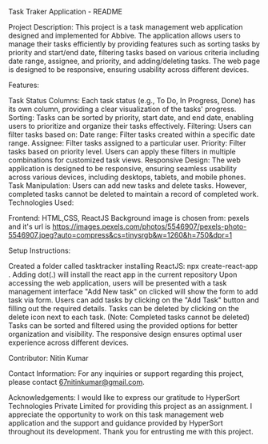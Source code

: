 Task Traker Application - README

Project Description:
This project is a task management web application designed and implemented for Abbive. The application allows users to manage their tasks efficiently by providing features such as sorting tasks by priority and start/end date, filtering tasks based on various criteria including date range, assignee, and priority, and adding/deleting tasks. The web page is designed to be responsive, ensuring usability across different devices.

Features:

Task Status Columns: Each task status (e.g., To Do, In Progress, Done) has its own column, providing a clear visualization of the tasks' progress.
Sorting: Tasks can be sorted by priority, start date, and end date, enabling users to prioritize and organize their tasks effectively.
Filtering: Users can filter tasks based on:
Date range: Filter tasks created within a specific date range.
Assignee: Filter tasks assigned to a particular user.
Priority: Filter tasks based on priority level.
Users can apply these filters in multiple combinations for customized task views.
Responsive Design: The web application is designed to be responsive, ensuring seamless usability across various devices, including desktops, tablets, and mobile phones.
Task Manipulation: Users can add new tasks and delete tasks. However, completed tasks cannot be deleted to maintain a record of completed work.
Technologies Used:

Frontend: HTML,CSS, ReactJS
Background image is chosen from: pexels and it's url is https://images.pexels.com/photos/5546907/pexels-photo-5546907.jpeg?auto=compress&cs=tinysrgb&w=1260&h=750&dpr=1

Setup Instructions:

Created a folder called tasktracker
installing ReactJS: npx create-react-app .  Adding dot(.) will install the react app in the current repository
Upon accessing the web application, users will be presented with a task management interface
"Add New task" on clicked will show the form to add task via form.
Users can add tasks by clicking on the "Add Task" button and filling out the required details.
Tasks can be deleted by clicking on the delete icon next to each task. (Note: Completed tasks cannot be deleted)
Tasks can be sorted and filtered using the provided options for better organization and visibility.
The responsive design ensures optimal user experience across different devices.


Contributor:
Nitin Kumar

Contact Information:
For any inquiries or support regarding this project, please contact 67nitinkumar@gmail.com.

Acknowledgements:
I would like to express our gratitude to HyperSort Technologies Private Limited for providing this project as an assignment. I appreciate the opportunity to work on this task management web application and the support and guidance provided by HyperSort throughout its development. Thank you for entrusting me with this project.
